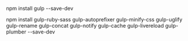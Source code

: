 npm install gulp --save-dev

npm install gulp-ruby-sass gulp-autoprefixer gulp-minify-css gulp-uglify gulp-rename gulp-concat gulp-notify gulp-cache gulp-livereload gulp-plumber --save-dev
